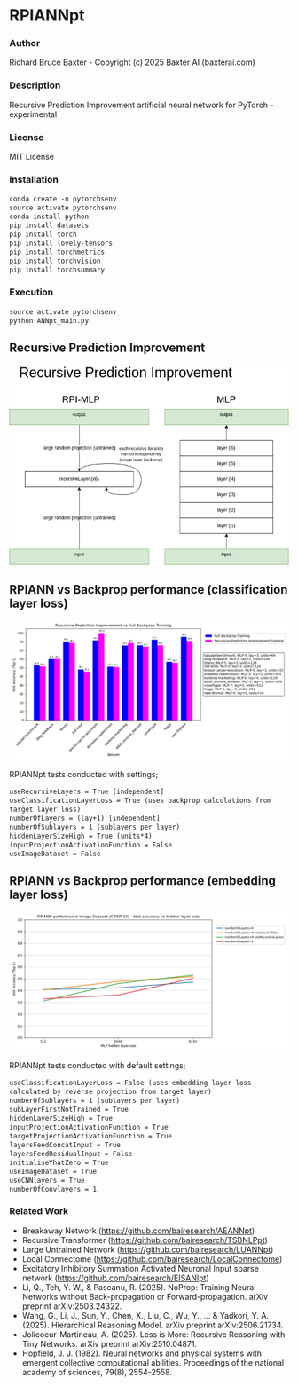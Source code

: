 # RPIANNpt

### Author

Richard Bruce Baxter - Copyright (c) 2025 Baxter AI (baxterai.com)

### Description

Recursive Prediction Improvement artificial neural network for PyTorch - experimental 

### License

MIT License

### Installation
```
conda create -n pytorchsenv
source activate pytorchsenv
conda install python
pip install datasets
pip install torch
pip install lovely-tensors
pip install torchmetrics
pip install torchvision
pip install torchsummary
```

### Execution
```
source activate pytorchsenv
python ANNpt_main.py
```

## Recursive Prediction Improvement

![RPIANNImplementation1a.png](https://github.com/bairesearch/RPIANNpt/blob/main/graph/RPIANNImplementation1a.png?raw=true)

## RPIANN vs Backprop performance (classification layer loss)

![RPIANNVsBackpropTestAccuracy-SMALL.png](https://github.com/bairesearch/RPIANNpt/blob/main/graph/RPIANNVsBackpropTestAccuracy-SMALL.png?raw=true)

RPIANNpt tests conducted with settings;
```
useRecursiveLayers = True [independent]
useClassificationLayerLoss = True (uses backprop calculations from target layer loss)
numberOfLayers = (lay+1) [independent]
numberOfSublayers = 1 (sublayers per layer)
hiddenLayerSizeHigh = True (units*4)
inputProjectionActivationFunction = False
useImageDataset = False
```

## RPIANN vs Backprop performance (embedding layer loss)

![RPIANNtestAccuracyImageDataset-SMALL.png](https://github.com/bairesearch/RPIANNpt/blob/main/graph/RPIANNtestAccuracyImageDataset-SMALL.png?raw=true)

RPIANNpt tests conducted with default settings;
```
useClassificationLayerLoss = False (uses embedding layer loss calculated by reverse projection from target layer)
numberOfSublayers = 1 (sublayers per layer)
subLayerFirstNotTrained = True
hiddenLayerSizeHigh = True
inputProjectionActivationFunction = True
targetProjectionActivationFunction = True
layersFeedConcatInput = True
layersFeedResidualInput = False
initialiseYhatZero = True
useImageDataset = True
useCNNlayers = True
numberOfConvlayers = 1
```


### Related Work

* Breakaway Network (https://github.com/bairesearch/AEANNpt)
* Recursive Transformer (https://github.com/bairesearch/TSBNLPpt)
* Large Untrained Network (https://github.com/bairesearch/LUANNpt)
* Local Connectome (https://github.com/bairesearch/LocalConnectome)
* Excitatory Inhibitory Summation Activated Neuronal Input sparse network (https://github.com/bairesearch/EISANIpt)
* Li, Q., Teh, Y. W., & Pascanu, R. (2025). NoProp: Training Neural Networks without Back-propagation or Forward-propagation. arXiv preprint arXiv:2503.24322.
* Wang, G., Li, J., Sun, Y., Chen, X., Liu, C., Wu, Y., ... & Yadkori, Y. A. (2025). Hierarchical Reasoning Model. arXiv preprint arXiv:2506.21734.
* Jolicoeur-Martineau, A. (2025). Less is More: Recursive Reasoning with Tiny Networks. arXiv preprint arXiv:2510.04871.
* Hopfield, J. J. (1982). Neural networks and physical systems with emergent collective computational abilities. Proceedings of the national academy of sciences, 79(8), 2554-2558.
